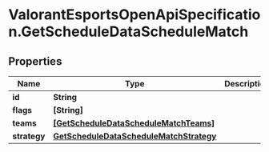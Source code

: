 # ValorantEsportsOpenApiSpecification.GetScheduleDataScheduleMatch

## Properties
Name | Type | Description | Notes
------------ | ------------- | ------------- | -------------
**id** | **String** |  | [optional] 
**flags** | **[String]** |  | [optional] 
**teams** | [**[GetScheduleDataScheduleMatchTeams]**](GetScheduleDataScheduleMatchTeams.md) |  | [optional] 
**strategy** | [**GetScheduleDataScheduleMatchStrategy**](GetScheduleDataScheduleMatchStrategy.md) |  | [optional] 
